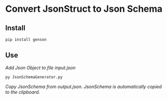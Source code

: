 # Convert JsonStruct to Json Schema 

## Install

```
pip install genson
```
## Use
_Add Json Object to file input.json_

```pypthon
py JsonSchemaGenerator.py
```
_Copy JsonSchema from output.json. JsonSchema is automatically copied to the clipboard._